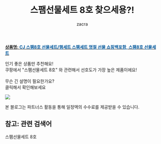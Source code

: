 ﻿---
layout: post
title:  "스팸선물세트 8호 찾으세용?!"
author: zacra
categories: [ 아이템 ]
tags: [스팸선물세트 8호]
image: https://static.coupangcdn.com/image/vendor_inventory/6153/914d3d23b0c51367a047ccfe28d8fa311b7db505f83d0da027e29c392362.jpg 
description: "쿠팡에서 스팸선물세트 8호 관련 키워드로 가장 고객 선호도가 높은 제품이랍니다."
rating: 4.5
---

<a href="https://link.coupang.com/re/AFFSDP?lptag=AF8407795&pageKey=1138829379&itemId=2109453234&vendorItemId=73647716282&traceid=V0-153-62fe8063566e68d4"><b>상품명: <font color='#01579B'>CJ 스팸8호 선물세트/햄세트 스팸세트 명절 선물 쇼핑백포함, 스팸8호 선물세트</font></b></a>

인기 좋은 상품만 추천해요!<br/>
쿠팡에서 "스팸선물세트 8호" 와 관련해서 선호도가 가장 높은 제품이에요!<br/><br/>
무슨 긴 설명이 필요한가요?  
클릭해서 확인해보세요


<a href="https://link.coupang.com/re/AFFSDP?lptag=AF8407795&pageKey=1138829379&itemId=2109453234&vendorItemId=73647716282&traceid=V0-153-62fe8063566e68d4"><img src="https://thumbnail6.coupangcdn.com/thumbnails/remote/q89/image/vendor_inventory/c9df/55be6bf881159fbe02a9d852bafd1fbec0cd4f9ee41d333c3003bcb96f7c.jpg"></a> 

본 블로그는 파트너스 활동을 통해 일정액의 수수료를 제공받을 수 있습니다.

## 참고: 관련 검색어    
스팸선물세트 8호